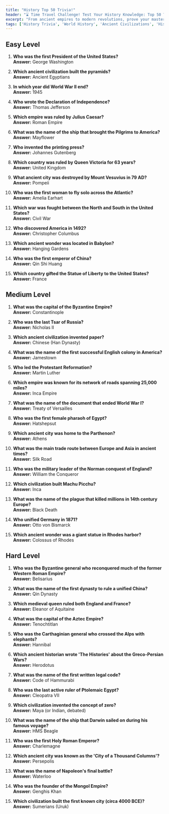 ```yaml
---
title: "History Top 50 Trivia!"
header: "⌛ Time Travel Challenge! Test Your History Knowledge: Top 50 Trivia!"
excerpt: "From ancient empires to modern revolutions, prove your mastery of the past with this epic historical quiz!"
tags: ['History Trivia', 'World History', 'Ancient Civilizations', 'Historical Events', 'Famous Figures', 'Battles', 'Empires']
---
```


## Easy Level

1. **Who was the first President of the United States?**  
   **Answer:** George Washington

2. **Which ancient civilization built the pyramids?**  
   **Answer:** Ancient Egyptians

3. **In which year did World War II end?**  
   **Answer:** 1945

4. **Who wrote the Declaration of Independence?**  
   **Answer:** Thomas Jefferson

5. **Which empire was ruled by Julius Caesar?**  
   **Answer:** Roman Empire

6. **What was the name of the ship that brought the Pilgrims to America?**  
   **Answer:** Mayflower

7. **Who invented the printing press?**  
   **Answer:** Johannes Gutenberg

8. **Which country was ruled by Queen Victoria for 63 years?**  
   **Answer:** United Kingdom

9. **What ancient city was destroyed by Mount Vesuvius in 79 AD?**  
   **Answer:** Pompeii

10. **Who was the first woman to fly solo across the Atlantic?**  
   **Answer:** Amelia Earhart

11. **Which war was fought between the North and South in the United States?**  
   **Answer:** Civil War

12. **Who discovered America in 1492?**  
   **Answer:** Christopher Columbus

13. **Which ancient wonder was located in Babylon?**  
   **Answer:** Hanging Gardens

14. **Who was the first emperor of China?**  
   **Answer:** Qin Shi Huang

15. **Which country gifted the Statue of Liberty to the United States?**  
   **Answer:** France

## Medium Level

1. **What was the capital of the Byzantine Empire?**  
   **Answer:** Constantinople

2. **Who was the last Tsar of Russia?**  
   **Answer:** Nicholas II

3. **Which ancient civilization invented paper?**  
   **Answer:** Chinese (Han Dynasty)

4. **What was the name of the first successful English colony in America?**  
   **Answer:** Jamestown

5. **Who led the Protestant Reformation?**  
   **Answer:** Martin Luther

6. **Which empire was known for its network of roads spanning 25,000 miles?**  
   **Answer:** Inca Empire

7. **What was the name of the document that ended World War I?**  
   **Answer:** Treaty of Versailles

8. **Who was the first female pharaoh of Egypt?**  
   **Answer:** Hatshepsut

9. **Which ancient city was home to the Parthenon?**  
   **Answer:** Athens

10. **What was the main trade route between Europe and Asia in ancient times?**  
   **Answer:** Silk Road

11. **Who was the military leader of the Norman conquest of England?**  
   **Answer:** William the Conqueror

12. **Which civilization built Machu Picchu?**  
   **Answer:** Inca

13. **What was the name of the plague that killed millions in 14th century Europe?**  
   **Answer:** Black Death

14. **Who unified Germany in 1871?**  
   **Answer:** Otto von Bismarck

15. **Which ancient wonder was a giant statue in Rhodes harbor?**  
   **Answer:** Colossus of Rhodes

## Hard Level

1. **Who was the Byzantine general who reconquered much of the former Western Roman Empire?**  
   **Answer:** Belisarius

2. **What was the name of the first dynasty to rule a unified China?**  
   **Answer:** Qin Dynasty

3. **Which medieval queen ruled both England and France?**  
   **Answer:** Eleanor of Aquitaine

4. **What was the capital of the Aztec Empire?**  
   **Answer:** Tenochtitlan

5. **Who was the Carthaginian general who crossed the Alps with elephants?**  
   **Answer:** Hannibal

6. **Which ancient historian wrote 'The Histories' about the Greco-Persian Wars?**  
   **Answer:** Herodotus

7. **What was the name of the first written legal code?**  
   **Answer:** Code of Hammurabi

8. **Who was the last active ruler of Ptolemaic Egypt?**  
   **Answer:** Cleopatra VII

9. **Which civilization invented the concept of zero?**  
   **Answer:** Maya (or Indian, debated)

10. **What was the name of the ship that Darwin sailed on during his famous voyage?**  
   **Answer:** HMS Beagle

11. **Who was the first Holy Roman Emperor?**  
   **Answer:** Charlemagne

12. **Which ancient city was known as the 'City of a Thousand Columns'?**  
   **Answer:** Persepolis

13. **What was the name of Napoleon's final battle?**  
   **Answer:** Waterloo

14. **Who was the founder of the Mongol Empire?**  
   **Answer:** Genghis Khan

15. **Which civilization built the first known city (circa 4000 BCE)?**  
   **Answer:** Sumerians (Uruk)

